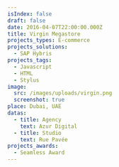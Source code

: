 ```yaml
---
isIndex: false
draft: false
date: 2016-04-07T22:00:00.000Z
title: Virgin Megastore
projects_types: E-commerce
projects_solutions:
  - SAP Hybris
projects_tags:
  - Javascript
  - HTML
  - Stylus
image:
  src: /images/uploads/virgin.png
  screenshot: true
place: Dubai, UAE
datas:
  - title: Agency
    text: Azur Digital
  - title: Studio
    text: Rue Pavée
projects_awards:
  - Seamless Award
---
```

